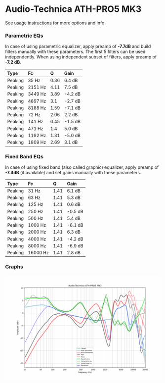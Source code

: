 # Audio-Technica ATH-PRO5 MK3
See [usage instructions](https://github.com/jaakkopasanen/AutoEq#usage) for more options and info.

### Parametric EQs
In case of using parametric equalizer, apply preamp of **-7.7dB** and build filters manually
with these parameters. The first 5 filters can be used independently.
When using independent subset of filters, apply preamp of **-7.2 dB**.

| Type    | Fc      |    Q | Gain    |
|:--------|:--------|:-----|:--------|
| Peaking | 35 Hz   | 0.36 | 6.4 dB  |
| Peaking | 2151 Hz | 4.11 | 7.5 dB  |
| Peaking | 3449 Hz | 3.89 | -4.2 dB |
| Peaking | 4897 Hz | 3.1  | -2.7 dB |
| Peaking | 8188 Hz | 1.59 | -7.1 dB |
| Peaking | 72 Hz   | 2.06 | 2.2 dB  |
| Peaking | 141 Hz  | 0.45 | -1.5 dB |
| Peaking | 471 Hz  | 1.4  | 5.0 dB  |
| Peaking | 1192 Hz | 1.31 | -5.0 dB |
| Peaking | 1809 Hz | 2.69 | 3.1 dB  |

### Fixed Band EQs
In case of using fixed band (also called graphic) equalizer, apply preamp of **-7.4dB**
(if available) and set gains manually with these parameters.

| Type    | Fc       |    Q | Gain    |
|:--------|:---------|:-----|:--------|
| Peaking | 31 Hz    | 1.41 | 6.1 dB  |
| Peaking | 63 Hz    | 1.41 | 5.3 dB  |
| Peaking | 125 Hz   | 1.41 | 0.6 dB  |
| Peaking | 250 Hz   | 1.41 | -0.5 dB |
| Peaking | 500 Hz   | 1.41 | 5.4 dB  |
| Peaking | 1000 Hz  | 1.41 | -6.1 dB |
| Peaking | 2000 Hz  | 1.41 | 6.3 dB  |
| Peaking | 4000 Hz  | 1.41 | -4.2 dB |
| Peaking | 8000 Hz  | 1.41 | -6.9 dB |
| Peaking | 16000 Hz | 1.41 | 2.8 dB  |

### Graphs
![](./Audio-Technica%20ATH-PRO5%20MK3.png)